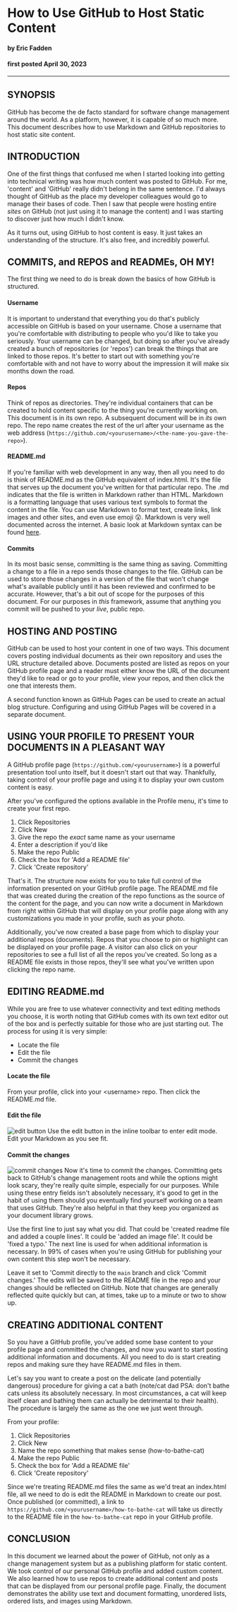 # How to Use GitHub to Host Static Content
#### by Eric Fadden 
#### first posted April 30, 2023
___
## SYNOPSIS
GitHub has become the de facto standard for software change management around the world. As a platform, however, it is capable of so much more. This document describes how to use Markdown and GitHub repositories to host static site content.

## INTRODUCTION
One of the first things that confused me when I started looking into getting into technical writing was how much content was posted to GitHub. For me, 'content' and 'GitHub' really didn't belong in the same sentence. I'd always thought of GitHub as the place my developer colleagues would go to manage their bases of code. Then I saw that people were hosting entire *sites* on GitHub (not just using it to manage the content) and I was starting to discover just how much I didn't know. 

As it turns out, using GitHub to host content is easy. It just takes an understanding of the structure. It's also free, and incredibly powerful.

## COMMITS, and REPOS and READMEs, OH MY!
The first thing we need to do is break down the basics of how GitHub is structured. 

#### Username
It is important to understand that everything you do that's publicly accessible on GitHub is based on your username. Chose a username that you're comfortable with distributing to people who you'd like to take you seriously. Your username can be changed, but doing so after you've already created a bunch of repositories (or 'repos') can break the things that are linked to those repos. It's better to start out with something you're comfortable with and not have to worry about the impression it will make six months down the road.

#### Repos
Think of repos as directories. They're individual containers that can be created to hold content specific to the thing you're currently working on. This document is in its own repo. A subsequent document will be in *its* own repo. The repo name creates the rest of the url after your username as the web address (`https://github.com/<yourusername>/<the-name-you-gave-the-repo>`).

#### README.md
If you're familiar with web development in any way, then all you need to do is think of README.md as the GitHub equivalent of index.html. It's the file that serves up the document you've written for that particular repo. The .md indicates that the file is written in Markdown rather than HTML. Markdown is a formatting language that uses various text symbols to format the content in the file. You can use Markdown to format text, create links, link images and other sites, and even use emoji :astonished:. Markdown is very well documented across the internet. A basic look at Markdown syntax can be found [here](https://www.markdownguide.org/basic-syntax/).

#### Commits
In its most basic sense, committing is the same thing as saving. Committing a change to a file in a repo sends those changes to the file. GitHub can be used to store those changes in a version of the file that won't change what's available publicly until it has been reviewed and confirmed to be accurate. However, that's a bit out of scope for the purposes of this document. For our purposes in *this* framework, assume that anything you commit will be pushed to your *live*, public repo. 

## HOSTING AND POSTING
GitHub can be used to host your content in one of two ways. This document covers posting individual documents as their own repository and uses the URL structure detailed above. Documents posted are listed as repos on your GitHub profile page and a reader must either know the URL of the document they'd like to read or go to your profile, view your repos, and then click the one that interests them. 

A second function known as GitHub Pages can be used to create an actual blog structure. Configuring and using GitHub Pages will be covered in a separate document. 

## USING YOUR PROFILE TO PRESENT YOUR DOCUMENTS IN A PLEASANT WAY
A GitHub profile page (`https://github.com/<yourusername>`) is a powerful presentation tool unto itself, but it doesn't start out that way. Thankfully, taking control of your profile page and using it to display your own custom content is easy. 

After you've configured the options available in the Profile menu, it's time to create your first repo.

1. Click Repositories
2. Click New
3. Give the repo the *exact* same name as your username
4. Enter a description if you'd like
5. Make the repo Public
6. Check the box for 'Add a README file'
7. Click 'Create repository'

That's it. The structure now exists for you to take full control of the information presented on your GitHub profile page. The README.md file that was created during the creation of the repo functions as the source of the content for the page, and you can now write a document in Markdown from right within GitHub that will display on your profile page along with any customizations you made in your profile, such as your photo.

Additionally, you've now created a base page from which to display your additional repos (documents). Repos that you choose to pin or highlight can be displayed on your profile page. A visitor can also click on your repositories to see a full list of all the repos you've created. So long as a README file exists in those repos, they'll see what you've written upon clicking the repo name. 

## EDITING README.md
While you are free to use whatever connectivity and text editing methods you choose, it is worth noting that GitHub comes with its own text editor out of the box and is perfectly suitable for those who are just starting out. The process for using it is very simple:
- Locate the file
- Edit the file
- Commit the changes

#### Locate the file
From your profile, click into your \<username> repo. Then click the README.md file.

#### Edit the file
![edit button](/s1.png)
Use the edit button in the inline toolbar to enter edit mode. Edit your Markdown as you see fit.

#### Commit the changes
![commit changes](/s2.png)
Now it's time to commit the changes. Committing gets back to GitHub's change management roots and while the options might look scary, they're really quite simple, especially for our purposes. While using these entry fields isn't absolutely necessary, it's good to get in the habit of using them should you eventually find yourself working on a team that uses GitHub. They're also helpful in that they keep *you* organized as your document library grows. 

Use the first line to just say what you did. That could be 'created readme file and added a couple lines'. It could be 'added an image file'. It could be 'fixed a typo.' The next line is used for when additional information is necessary. In 99% of cases when you're using GitHub for publishing your own content this step won't be necessary.

Leave it set to 'Commit directly to the `main` branch and click 'Commit changes.' The edits will be saved to the README file in the repo and your changes should be reflected on GitHub. Note that changes are generally reflected quite quickly but can, at times, take up to a minute or two to show up.

## CREATING ADDITIONAL CONTENT
So you have a GitHub profile, you've added some base content to your profile page and committed the changes, and now you want to start posting additional information and documents. All you need to do is start creating repos and making sure they have README.md files in them. 

Let's say you want to create a post on the delicate (and potentially dangerous) procedure for giving a cat a bath (note/cat dad PSA: don't bathe cats unless its absolutely necessary. In most circumstances, a cat will keep itself clean and bathing them can actually be detrimental to their health). The procedure is largely the same as the one we just went through.

From your profile:
1. Click Repositories
2. Click New
3. Name the repo something that makes sense (how-to-bathe-cat)
4. Make the repo Public
5. Check the box for 'Add a README file'
6. Click 'Create repository'

Since we're treating README.md files the same as we'd treat an index.html file, all we need to do is edit the README in Markdown to create our post. Once published (or committed), a link to `https://github.com/<yourusername>/how-to-bathe-cat` will take us directly to the README file in the `how-to-bathe-cat` repo in your GitHub profile.

## CONCLUSION
In this document we learned about the power of GitHub, not only as a change management system but as a publishing platform for static content. We took control of our personal GitHub profile and added custom content. We also learned how to use repos to create additional content and posts that can be displayed from our personal profile page. Finally, the document demonstrates the ability use text and document formatting, unordered lists, ordered lists, and images using Markdown.
